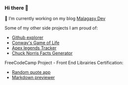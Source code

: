 ### Hi there 👋

🔭 I’m currently working on my blog [Malagasy Dev](https://malagasydev.com/)

Some of my other side projects I am proud of:

- [Github explorer](https://github-explorer-rho.now.sh/)
- [Conway's Game of Life](https://game-of-life-bay.vercel.app/)
- [Apex legends Tracker](https://apex-tracker-v2.herokuapp.com/)
- [Chuck Norris Facts Generator](https://chuck-norris-joke.now.sh/)

FreeCodeCamp Project - Front End Librairies Certification:

- [Random quote app](https://random-quote-five.vercel.app/)
- [Markdown previewer](https://markdown-previewer-two.vercel.app/)

